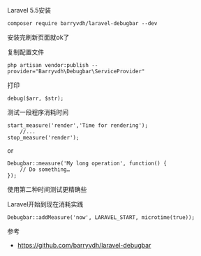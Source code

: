 Laravel 5.5安装  
```
composer require barryvdh/laravel-debugbar --dev
```
安装完刷新页面就ok了  
  
复制配置文件  
```
php artisan vendor:publish --provider="Barryvdh\Debugbar\ServiceProvider"
```
  
打印  
```
debug($arr, $str);
```
  
测试一段程序消耗时间  
```
start_measure('render','Time for rendering');
    //...
stop_measure('render');
```
or  
```
Debugbar::measure('My long operation', function() {
    // Do something…
});
```
使用第二种时间测试更精确些  
  
Laravel开始到现在消耗实践  
```
Debugbar::addMeasure('now', LARAVEL_START, microtime(true));
```
  
参考  
- https://github.com/barryvdh/laravel-debugbar
